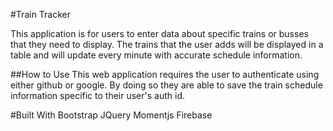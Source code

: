 #Train Tracker

This application is for users to enter data about specific trains or busses that they need to display.  The trains that the user adds will be displayed in a table and will update every minute with accurate schedule information.

##How to Use
This web application requires the user to authenticate using either github or google.  By doing so they are able to save the train schedule information specific to their user's auth id.

#Built With
Bootstrap
JQuery
Momentjs
Firebase
